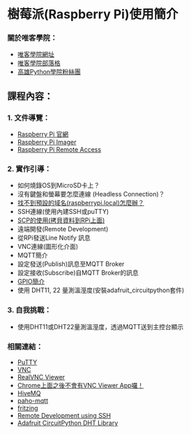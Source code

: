 # 樹莓派(Raspberry Pi)使用簡介

### 關於唯客學院：

* [唯客學院網址](https://www.victorgau.com)
* [唯客學院部落格](https://victorgau.com/blog/)
* [高雄Python學院粉絲團](https://www.facebook.com/KHPYAcademy/)

## 課程內容：

### 1. 文件導覽：

* [Raspberry Pi 官網](https://www.raspberrypi.org/)
* [Raspberry Pi Imager](https://www.raspberrypi.org/software/)
* [Raspberry Pi Remote Access](https://www.raspberrypi.org/documentation/remote-access/)

### 2. 實作引導：

* 如何燒錄OS到MicroSD卡上？
* 沒有鍵盤和螢幕要怎麼連線 (Headless Connection)？
* [找不到預設的域名(raspberrypi.local)怎麼辦？](https://www.raspberrypi.org/documentation/remote-access/ip-address.md)
* SSH連線(使用內建SSH或puTTY)
* [SCP的使用(拷貝資料到RPi上面)](https://www.raspberrypi.org/documentation/remote-access/ssh/scp.md)
* 遠端開發(Remote Development)
* 從RPi發送Line Notify 訊息
* VNC連線(圖形化介面)
* MQTT簡介
* 設定發送(Publish)訊息至MQTT Broker
* 設定接收(Subscribe)自MQTT Broker的訊息
* [GPIO簡介](https://www.raspberrypi.org/documentation/usage/gpio)
* 使用 DHT11, 22 量測溫溼度(安裝adafruit_circuitpython套件)

### 3. 自我挑戰：

* 使用DHT11或DHT22量測溫溼度，透過MQTT送到主控台顯示

### 相關連結：

* [PuTTY](https://www.putty.org/)
* [VNC](https://www.raspberrypi.org/documentation/remote-access/vnc/)
* [RealVNC Viewer](https://www.realvnc.com/en/connect/download/viewer/)
* [Chrome上面之後不會有VNC Viewer App囉！](https://help.realvnc.com/hc/en-us/articles/360017492037-Product-End-of-Life-EoL-notice-#vnc-viewer-plus-0-0)
* [HiveMQ](https://www.hivemq.com/)
* [paho-mqtt](https://github.com/eclipse/paho.mqtt.python)
* [fritzing](https://fritzing.org/)
* [Remote Development using SSH](https://code.visualstudio.com/docs/remote/ssh)
* [Adafruit CircuitPython DHT Library](https://circuitpython.readthedocs.io/projects/dht/en/latest/index.html)
